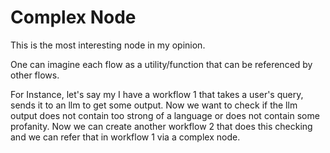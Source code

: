 # Complex Node

This is the most interesting node in my opinion.

One can imagine each flow as a utility/function that can be referenced by other flows.

For Instance, let's say my I have a workflow 1 that takes a user's query, sends it to an llm to get some output. Now we want to check if the llm output does not contain too strong of a language or does not contain some profanity. Now we can create another workflow 2 that does this checking and we can refer that in workflow 1 via a complex node.
